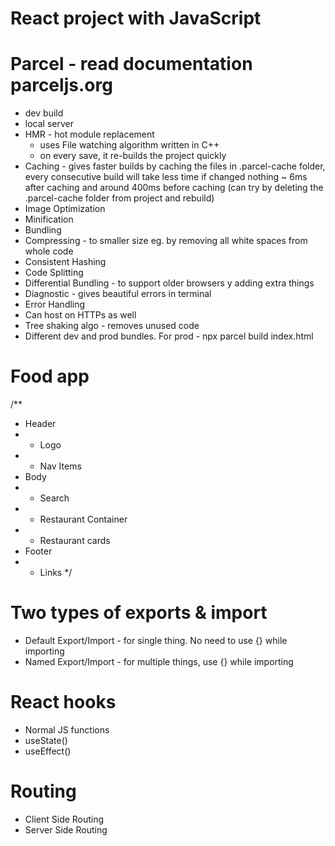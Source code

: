 # React project with JavaScript

# Parcel - read documentation parceljs.org

- dev build
- local server
- HMR - hot module replacement
  - uses File watching algorithm written in C++
  - on every save, it re-builds the project quickly
- Caching - gives faster builds by caching the files in .parcel-cache folder, every consecutive build will take less time if changed nothing ~ 6ms after caching and around 400ms before caching (can try by deleting the .parcel-cache folder from project and rebuild)
- Image Optimization
- Minification
- Bundling
- Compressing - to smaller size eg. by removing all white spaces from whole code
- Consistent Hashing
- Code Splitting
- Differential Bundling - to support older browsers y adding extra things
- Diagnostic - gives beautiful errors in terminal
- Error Handling
- Can host on HTTPs as well
- Tree shaking algo - removes unused code
- Different dev and prod bundles. For prod - npx parcel build index.html

# Food app

/\*\*

- Header
- - Logo
- - Nav Items
- Body
- - Search
- - Restaurant Container
- - Restaurant cards
- Footer
- - Links
    \*/

# Two types of exports & import

- Default Export/Import - for single thing. No need to use {} while importing
- Named Export/Import - for multiple things, use {} while importing

# React hooks

- Normal JS functions
- useState()
- useEffect()

# Routing

- Client Side Routing
- Server Side Routing
